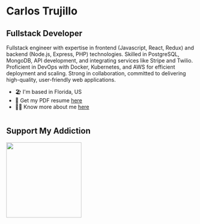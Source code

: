 Carlos Trujillo
================================

## Fullstack Developer

Fullstack engineer with expertise in frontend (Javascript, React, Redux) and backend (Node.js, Express, PHP) technologies. Skilled in PostgreSQL, MongoDB, API development, and integrating services like Stripe and Twilio. Proficient in DevOps with Docker, Kubernetes, and AWS for efficient deployment and scaling. Strong in collaboration, committed to delivering high-quality, user-friendly web applications.

* 🏖️   I'm based in Florida, US
* 💼   Get my PDF resume [here](https://realcarlostrujillo.github.io/realcarlostrujillo/assets/resume.pdf)
* 👨‍💻   Know more about me [here](https://realcarlostrujillo.com)

<div style="display: flex; width: 100%; flex-wrap: wrap;">
<div style="width: 50%; margin-bottom: 2rem">

## Support My Addiction

<a href="https://www.buymeacoffee.com/carlostrujillo"><img src="https://raw.githubusercontent.com/realcarlostrujillo/realcarlostrujillo/main/assets/icons/misc/cup-yellow.png" width="200" /></a>
